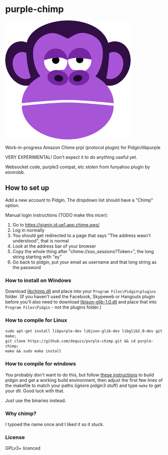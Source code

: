 # purple-chimp

![](chimp.png)

Work-in-progress Amazon Chime prpl (protocol plugin) for Pidgin/libpurple

VERY EXPERIMENTAL! Don't expect it to do anything useful yet.

Websocket code, purple3 compat, etc stolen from funyahoo plugin by eionrobb.

## How to set up

Add a new account to Pidgin.  The dropdown list should have a "Chimp" option.

Manual login instructions (TODO make this nicer):

1. Go to https://signin.id.ue1.app.chime.aws/
2. Log in normally
3. You should get redirected to a page that says "The address wasn't understood", that is normal
4. Look at the address bar of your browser
5. Copy the whole thing after "chime://sso_sessions?Token=", the long string starting with "ey"
6. Go back to pidgin, put your email as username and that long string as the password

### How to install on Windows ###

Download [libchimp.dll](http://dequis.org/libchimp.dll) and place into your `Program Files\Pidgin\plugins` folder.  (If you haven't used the Facebook, Skypeweb or Hangouts plugin before you'll also need to download  [libjson-glib-1.0.dll](https://github.com/EionRobb/skype4pidgin/raw/master/skypeweb/libjson-glib-1.0.dll) and place that into `Program Files\Pidgin` - not the plugins folder.)

### How to compile for Linux ###
```
sudo apt-get install libpurple-dev libjson-glib-dev libglib2.0-dev git make;
git clone https://github.com/dequis/purple-chimp.git && cd purple-chimp;
make && sudo make install
```
### How to compile for windows ###
You probably don't want to do this, but follow [these instructions](https://developer.pidgin.im/wiki/BuildingWinPidgin) to build pidgin and get a working build environment, then adjust the first few lines of the makefile to match your paths (ignore pidgin3 stuff) and type `make` to get your dll. Good luck with that.

Just use the binaries instead.

### Why chimp?

I typoed the name once and I liked it so it stuck.

### License

GPLv3+ licenced
